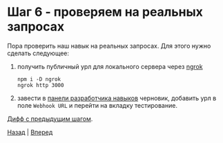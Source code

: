 # Шаг 6 - проверяем на реальных запросах

Пора проверить наш навык на реальных запросах. Для этого нужно сделать следующее:
1. получить публичный урл для локального сервера через [ngrok](https://github.com/bubenshchykov/ngrok)
   ```
   npm i -D ngrok
   ngrok http 3000
   ```
2. завести в [панели разработчика навыков](https://dialogs.yandex.ru/developer/) черновик, добавить урл в поле `Webhook URL`
и перейти на вкладку тестирование.

[Дифф с предыдущим шагом](https://github.com/vitalets/alice-workshop/compare/step5...step6).

[Назад](https://github.com/vitalets/alice-workshop/tree/step5) | [Вперед](https://github.com/vitalets/alice-workshop/tree/step6.1)


